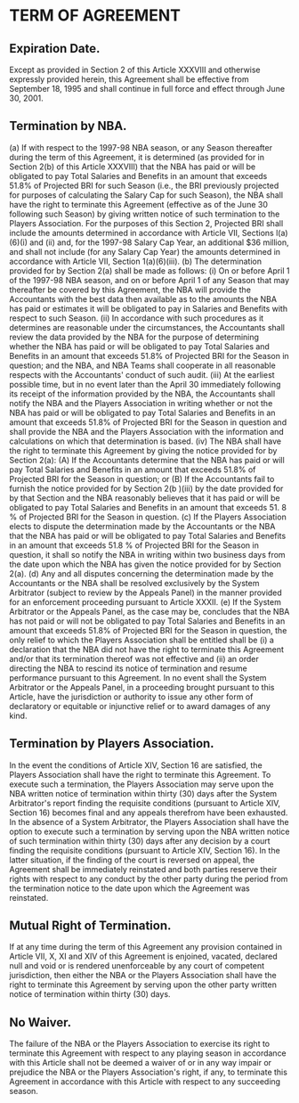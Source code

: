 # TERM OF AGREEMENT

## Expiration Date.

Except as provided in Section 2 of this Article XXXVIII and otherwise expressly provided herein, this Agreement shall be effective from September 18, 1995 and shall continue in full force and effect through June 30, 2001.

## Termination by NBA.

(a) If with respect to the 1997-98 NBA season, or any Season thereafter during the term of this Agreement, it is determined (as provided for in Section 2(b) of this Article XXXVIII) that the NBA has paid or will be obligated to pay Total Salaries and Benefits in an amount that exceeds 51.8\% of Projected BRI for such Season (i.e., the BRI previously projected for purposes of calculating the Salary Cap for such Season), the NBA shall have the right to terminate this Agreement (effective as of the June 30 following such Season) by giving written notice of such termination to the Players Association. For the purposes of this Section 2, Projected BRI shall include the amounts determined in accordance with Article VII, Sections l(a)(6)(i) and (ii) and, for the 1997-98 Salary Cap Year, an additional \$36 million, and shall not include (for any Salary Cap Year) the amounts determined in accordance with Article VII, Section 1(a)(6)(iii).
(b) The determination provided for by Section 2(a) shall be made as follows:
    (i) On or before April 1 of the 1997-98 NBA season, and on or before April 1 of any Season that may thereafter be covered by this Agreement, the NBA will provide the Accountants with the best data then available as to the amounts the NBA has paid or estimates it will be obligated to pay in Salaries and Benefits with respect to such Season.
    (ii) In accordance with such procedures as it determines are reasonable under the circumstances, the Accountants shall review the data provided by the NBA for the purpose of determining whether the NBA has paid or will be obligated to pay Total Salaries and Benefits in an amount that exceeds 51.8\% of Projected BRI for the Season in question; and the NBA, and NBA Teams shall cooperate in all reasonable respects with the Accountants' conduct of such audit.
    (iii) At the earliest possible time, but in no event later than the April 30 immediately following its receipt of the information provided by the NBA, the Accountants shall notify the NBA and the Players Association in writing whether or not the NBA has paid or will be obligated to pay Total Salaries and Benefits in an amount that exceeds 51.8\% of Projected BRI for the Season in question and shall provide the NBA and the Players Association with the information and calculations on which that determination is based.
    (iv) The NBA shall have the right to terminate this Agreement by giving the notice provided for by Section 2(a):
        (A) If the Accountants determine that the NBA has paid or will pay Total Salaries and Benefits in an amount that exceeds 51.8\% of Projected BRI for the Season in question; or
        (B) If the Accountants fail to furnish the notice provided for by Section 2(b )(iii) by the date provided for by that Section and the NBA reasonably believes that it has paid or will be obligated to pay Total Salaries and Benefits in an amount that exceeds 51. 8 \% of Projected BRI for the Season in question.
(c) If the Players Association elects to dispute the determination made by the Accountants or the NBA that the NBA has paid or will be obligated to pay Total Salaries and Benefits in an amount that exceeds 51.8 \% of Projected BRI for the Season in question, it shall so notify the NBA in writing within two business days from the date upon which the NBA has given the notice provided for by Section 2(a).
(d) Any and all disputes concerning the determination made by the Accountants or the NBA shall be resolved exclusively by the System Arbitrator (subject to review by the Appeals Panel) in the manner provided for an enforcement proceeding pursuant to Article XXXII.
(e) If the System Arbitrator or the Appeals Panel, as the case may be, concludes that the NBA has not paid or will not be obligated to pay Total Salaries and Benefits in an amount that exceeds 51.8\% of Projected BRI for the Season in question, the only relief to which the Players Association shall be entitled shall be (i) a declaration that the NBA did not have the right to terminate this Agreement and/or that its termination thereof was not effective and (ii) an order directing the NBA to rescind its notice of termination and resume performance pursuant to this Agreement. In no event shall the System Arbitrator or the Appeals Panel, in a proceeding brought pursuant to this Article, have the jurisdiction or authority to issue any other form of declaratory or equitable or injunctive relief or to award damages of any kind.

## Termination by Players Association.

In the event the conditions of Article XIV, Section 16 are satisfied, the Players Association shall have the right to terminate this Agreement. To execute such a termination, the Players Association may serve upon the NBA written notice of termination within thirty (30) days after the System Arbitrator's report finding the requisite conditions (pursuant to Article XIV, Section 16) becomes final and any appeals therefrom have been exhausted. In the absence of a System Arbitrator, the Players Association shall have the option to execute such a termination by serving upon the NBA written notice of such termination within thirty (30) days after any decision by a court finding the requisite conditions (pursuant to Article XIV, Section 16). In the latter situation, if the finding of the court is reversed on appeal, the Agreement shall be immediately reinstated and both parties reserve their rights with respect to any conduct by the other party during the period from the termination notice to the date upon which the Agreement was reinstated.

## Mutual Right of Termination.

If at any time during the term of this Agreement any provision contained in Article VII, X, XI and XIV of this Agreement is enjoined, vacated, declared null and void or is rendered unenforceable by any court of competent jurisdiction, then either the NBA or the Players Association shall have the right to terminate this Agreement by serving upon the other party written notice of termination within thirty (30) days.

## No Waiver.

The failure of the NBA or the Players Association to exercise its right to terminate this Agreement with respect to any playing season in accordance with this Article shall not be deemed a waiver of or in any way impair or prejudice the NBA or the Players Association's right, if any, to terminate this Agreement in accordance with this Article with respect to any succeeding season.
